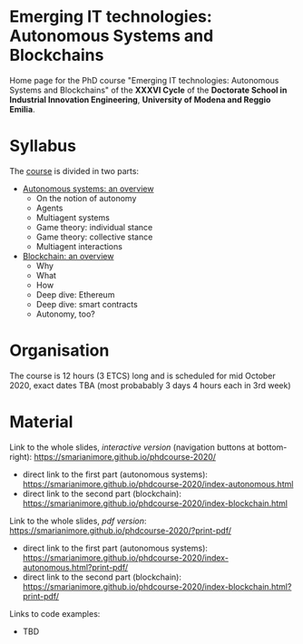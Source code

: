 # Emerging IT technologies: Autonomous Systems and Blockchains

Home page for the PhD course "Emerging IT technologies: Autonomous Systems and Blockchains" of the **XXXVI Cycle** of the **Doctorate School in Industrial Innovation Engineering**, **University of Modena and Reggio Emilia**.

# Syllabus

The [course](https://smarianimore.github.io/phdcourse-2020/) is divided in two parts:
 - [Autonomous systems: an overview](https://smarianimore.github.io/phdcourse-2020/index-autonomous.html)
   - On the notion of autonomy
   - Agents
   - Multiagent systems
   - Game theory: individual stance
   - Game theory: collective stance
   - Multiagent interactions
 - [Blockchain: an overview](https://smarianimore.github.io/phdcourse-2020/index-blockchain.html)
   - Why
   - What
   - How
   - Deep dive: Ethereum
   - Deep dive: smart contracts
   - Autonomy, too?

# Organisation

The course is 12 hours (3 ETCS) long and is scheduled for mid October 2020, exact dates TBA (most probabably 3 days 4 hours each in 3rd week)

# Material

Link to the whole slides, *interactive version* (navigation buttons at bottom-right): https://smarianimore.github.io/phdcourse-2020/
 - direct link to the first part (autonomous systems): https://smarianimore.github.io/phdcourse-2020/index-autonomous.html
 - direct link to the second part (blockchain): https://smarianimore.github.io/phdcourse-2020/index-blockchain.html
 
Link to the whole slides, *pdf version*: https://smarianimore.github.io/phdcourse-2020/?print-pdf/
 - direct link to the first part (autonomous systems): https://smarianimore.github.io/phdcourse-2020/index-autonomous.html?print-pdf/
 - direct link to the second part (blockchain): https://smarianimore.github.io/phdcourse-2020/index-blockchain.html?print-pdf/
 
Links to code examples:
 - TBD
